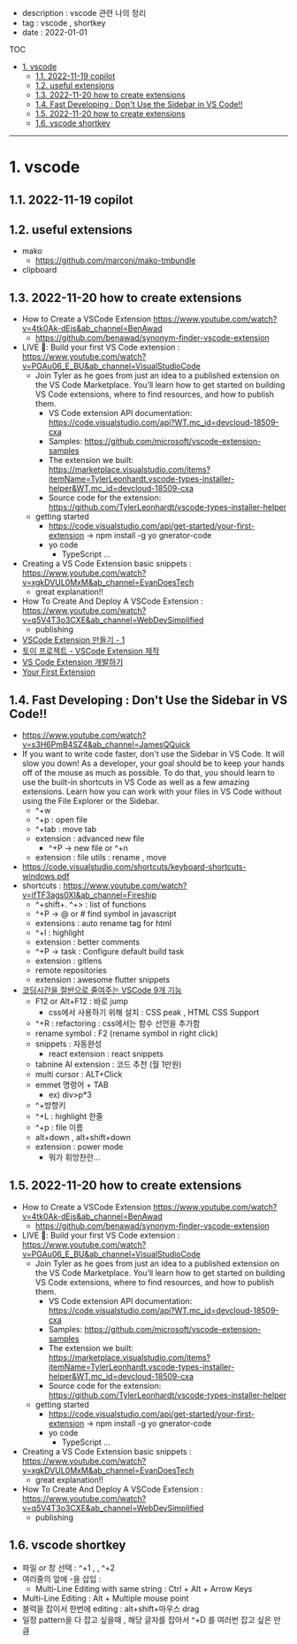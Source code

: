 - description : vscode 관련 나의 정리
- tag : vscode , shortkey
- date : 2022-01-01

TOC
- [1. vscode](#1-vscode)
  - [1.1. 2022-11-19 copilot](#11-2022-11-19-copilot)
  - [1.2. useful extensions](#12-useful-extensions)
  - [1.3. 2022-11-20 how to create extensions](#13-2022-11-20-how-to-create-extensions)
  - [1.4. Fast Developing : Don't Use the Sidebar in VS Code!!](#14-fast-developing--dont-use-the-sidebar-in-vs-code)
  - [1.5. 2022-11-20 how to create extensions](#15-2022-11-20-how-to-create-extensions)
  - [1.6. vscode shortkey](#16-vscode-shortkey)


------------------

# 1. vscode

## 1.1. 2022-11-19 copilot

## 1.2. useful extensions
- mako
  - https://github.com/marconi/mako-tmbundle
- clipboard
  

## 1.3. 2022-11-20 how to create extensions
- How to Create a VSCode Extension https://www.youtube.com/watch?v=4tk0Ak-dEjs&ab_channel=BenAwad
  - https://github.com/benawad/synonym-finder-vscode-extension
- LIVE 🔴: Build your first VS Code extension : https://www.youtube.com/watch?v=PGAu06_E_BU&ab_channel=VisualStudioCode
  - Join Tyler as he goes from just an idea to a published extension on the VS Code Marketplace. You’ll learn how to get started on building VS Code extensions, where to find resources, and how to publish them.
    - VS Code extension API documentation: https://code.visualstudio.com/api?WT.mc_id=devcloud-18509-cxa
    - Samples: https://github.com/microsoft/vscode-extension-samples
    - The extension we built: https://marketplace.visualstudio.com/items?itemName=TylerLeonhardt.vscode-types-installer-helper&WT.mc_id=devcloud-18509-cxa
    - Source code for the extension: https://github.com/TylerLeonhardt/vscode-types-installer-helper
  - getting started
    - https://code.visualstudio.com/api/get-started/your-first-extension -> npm install -g yo gnerator-code
    - yo code
      - TypeScript ...
- Creating a VS Code Extension basic snippets : https://www.youtube.com/watch?v=xgkDVUL0MxM&ab_channel=EvanDoesTech
  - great explanation!!
- How To Create And Deploy A VSCode Extension : https://www.youtube.com/watch?v=q5V4T3o3CXE&ab_channel=WebDevSimplified
  - publishing
- [VSCode Extension 만들기 - 1](https://wearee.tistory.com/88#:~:text=%EA%B0%84%EB%8B%A8%ED%9E%88%20%EC%84%A4%EB%AA%85%ED%95%98%EB%A9%B4%20package.json,%EC%9D%B5%EC%8A%A4%ED%85%90%EC%85%98%EC%9D%84%20%EC%8B%A4%ED%96%89%ED%95%B4%EB%B3%B4%EC%A3%A0.&text=%EC%9D%B4%EB%95%8C%20%EC%95%8C%EB%A6%BC%EC%B0%BD%EC%9D%B4%20%EB%9C%A8%EB%A9%B4%20Debug,VSCode%EA%B0%80%20%EB%9C%B0%20%EA%B2%83%EC%9E%85%EB%8B%88%EB%8B%A4.)
- [토이 프로젝트 - VSCode Extension 제작](https://tibetsandfox.tistory.com/38)
- [VS Code Extension 개발하기](https://medium.com/frontend-developers/vs-code-extension-%EA%B0%9C%EB%B0%9C%ED%95%98%EA%B8%B0-ae933343d2b5)
- [Your First Extension](https://code.visualstudio.com/api/get-started/your-first-extension)

## 1.4. Fast Developing : Don't Use the Sidebar in VS Code!!
- https://www.youtube.com/watch?v=s3H6PmB4SZ4&ab_channel=JamesQQuick
- If you want to write code faster, don't use the Sidebar in VS Code. It will slow you down! As a developer, your goal should be to keep your hands off of the mouse as much as possible. To do that, you should learn to use the built-in shortcuts in VS Code as well as a few amazing extensions. Learn how you can work with your files in VS Code without using the File Explorer or the Sidebar.
  - ^+w
  - ^+p  : open file
  - ^+tab : move tab
  - extension : advanced new file
    - ^+P  -> new file    or ^+n
  - extension : file utils : rename , move
- https://code.visualstudio.com/shortcuts/keyboard-shortcuts-windows.pdf
- shortcuts : https://www.youtube.com/watch?v=ifTF3ags0XI&ab_channel=Fireship
  - ^+shift+.  ^+> : list of functions
  - ^+P  -> @ or #  find symbol in javascript
  - extensions : auto rename tag for html
  - ^+l : highlight
  - extension : better comments
  - ^+P -> task : Configure default build task
  - extension : gitlens
  - remote repositories
  - extension : awesome flutter snippets
- [코딩시간을 절반으로 줄여주는 VSCode 9개 기능](https://www.youtube.com/watch?v=mh-0twurNRE&ab_channel=%EC%BD%94%EB%94%A9%EC%95%A0%ED%94%8C)
  - F12  or Alt+F12  : 바로 jump
    - css에서 사용하기 위해 설치 : CSS peak , HTML CSS Support
  - ^+R : refactoring : css에서는 함수 선언을 추가함
  - rename symbol : F2 (rename symbol in right click)
  - snippets : 자동완성
    - react extension : react  snippets
  - tabnine AI extension : 코드 추천  (월 1만원)
  - multi cursor : ALT+Click
  - emmet 명령어 + TAB
    - ex)   div>p*3
  - ^+방향키
  - ^+L : highlight 한줄
  - ^+p : file 이름
  - alt+down , alt+shift+down
  - extension : power mode
    - 뭐가 휘앙찬란...


## 1.5. 2022-11-20 how to create extensions
- How to Create a VSCode Extension https://www.youtube.com/watch?v=4tk0Ak-dEjs&ab_channel=BenAwad
  - https://github.com/benawad/synonym-finder-vscode-extension
- LIVE 🔴: Build your first VS Code extension : https://www.youtube.com/watch?v=PGAu06_E_BU&ab_channel=VisualStudioCode
  - Join Tyler as he goes from just an idea to a published extension on the VS Code Marketplace. You’ll learn how to get started on building VS Code extensions, where to find resources, and how to publish them.
    - VS Code extension API documentation: https://code.visualstudio.com/api?WT.mc_id=devcloud-18509-cxa
    - Samples: https://github.com/microsoft/vscode-extension-samples
    - The extension we built: https://marketplace.visualstudio.com/items?itemName=TylerLeonhardt.vscode-types-installer-helper&WT.mc_id=devcloud-18509-cxa
    - Source code for the extension: https://github.com/TylerLeonhardt/vscode-types-installer-helper
  - getting started
    - https://code.visualstudio.com/api/get-started/your-first-extension -> npm install -g yo gnerator-code
    - yo code
      - TypeScript ...
- Creating a VS Code Extension basic snippets : https://www.youtube.com/watch?v=xgkDVUL0MxM&ab_channel=EvanDoesTech
  - great explanation!!
- How To Create And Deploy A VSCode Extension : https://www.youtube.com/watch?v=q5V4T3o3CXE&ab_channel=WebDevSimplified
  - publishing

## 1.6. vscode shortkey
- 파일 or 창 선택 : ^+1 , , ^+2
- 여러줄의 앞에 -을 삽입 : 
  - Multi-Line Editing with same string : Ctrl + Alt + Arrow Keys
- Multi-Line Editing : Alt + Multiple mouse point
- 블럭을 잡이서 한번에 editing : alt+shift+마우스 drag
- 일정 pattern을 다 잡고 싶을때 , 해당 글자를 잡아서 ^+D 를 여러번 잡고 싶은 만큼
